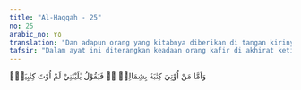 ```yaml
---
title: "Al-Haqqah - 25"
no: 25
arabic_no: ٢٥
translation: "Dan adapun orang yang kitabnya diberikan di tangan kirinya, maka dia berkata, “Alangkah baiknya jika kitabku (ini) tidak diberikan kepadaku."
tafsir: "Dalam ayat ini diterangkan keadaan orang kafir di akhirat ketika menerima catatan amal perbuatan yang mereka kerjakan selama hidup di dunia. Kepada mereka disampaikan catatan amal perbuatannya dari sebelah kiri dan menerimanya dengan tangan kiri. Setelah membaca catatan itu, timbullah ketakutan dalam hatinya karena berdasarkan catatan itu, ia pasti dimasukkan ke dalam neraka. Ia berkata, \"Alangkah jeleknya perbuatanku dan alangkah bahagianya aku seandainya amalku yang berisi seperti ini tidak diberikan kepadaku, aku tidak menyangka bahwa semua perbuatanku di dunia tercatat dalam kitab ini.\"\n\nOrang kafir berada dalam ketakutan yang luar biasa ketika menerima catatan amalnya, seakan-akan telah ditimpa azab yang dahsyat. Padahal mereka belum ditimpa azab tersebut. Hal ini memberi pengertian bahwa azab rohani itu lebih berat dari azab jasmani."
---
```

وَاَمَّا مَنْ اُوْتِيَ كِتٰبَهٗ بِشِمَالِهٖ ەۙ فَيَقُوْلُ يٰلَيْتَنِيْ لَمْ اُوْتَ كِتٰبِيَهْۚ